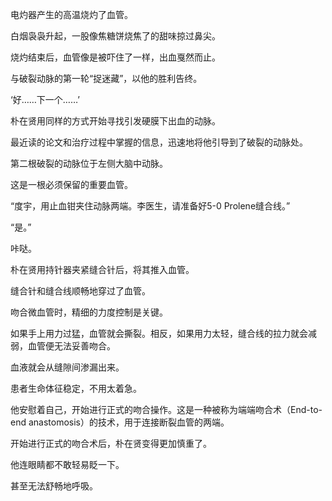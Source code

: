 电灼器产生的高温烧灼了血管。

白烟袅袅升起，一股像焦糖饼烧焦了的甜味掠过鼻尖。

烧灼结束后，血管像是被吓住了一样，出血戛然而止。

与破裂动脉的第一轮“捉迷藏”，以他的胜利告终。

‘好……下一个……’

朴在贤用同样的方式开始寻找引发硬膜下出血的动脉。

最近读的论文和治疗过程中掌握的信息，迅速地将他引导到了破裂的动脉处。

第二根破裂的动脉位于左侧大脑中动脉。

这是一根必须保留的重要血管。

“度宇，用止血钳夹住动脉两端。李医生，请准备好5-0 Prolene缝合线。”

“是。”

咔哒。

朴在贤用持针器夹紧缝合针后，将其推入血管。

缝合针和缝合线顺畅地穿过了血管。

吻合微血管时，精细的力度控制是关键。

如果手上用力过猛，血管就会撕裂。相反，如果用力太轻，缝合线的拉力就会减弱，血管便无法妥善吻合。

血液就会从缝隙间渗漏出来。

患者生命体征稳定，不用太着急。

他安慰着自己，开始进行正式的吻合操作。这是一种被称为端端吻合术（End-to-end anastomosis）的技术，用于连接断裂血管的两端。

开始进行正式的吻合术后，朴在贤变得更加慎重了。

他连眼睛都不敢轻易眨一下。

甚至无法舒畅地呼吸。